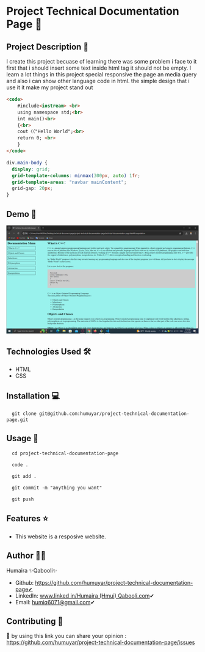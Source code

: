 # Project Technical Documentation Page 🚀

## Project Description 📝

I create this project becuase of learning there was some problem i face to it first that i should insert some text inside html tag it should not be empty.
I learn a lot things in this project special responsive the page an media query and also i can show other language code in html. the simple design that i use it it make my project stand out 

```html
<code>
    #include<iostream> <br>
    using namespace std;<br>
    int main()<br>
    {<br>
    cout〈〈"Hello World";<br>
    return 0; <br>
    } 
</code>
```

```css
div.main-body {
  display: grid;
  grid-template-columns: minmax(300px, auto) 1fr;
  grid-template-areas: "navbar mainContent";
  grid-gap: 20px;
}
```
## Demo 📸

![Demo](access/image1.png)

## Technologies Used 🛠️
- HTML
- CSS

## Installation 💻

```clone
  git clone git@github.com:humuyar/project-technical-documentation-page.git
```

## Usage 🎯

```clone
  cd project-technical-documentation-page
```
```clone
  code .
```
```clone
  git add .
```
```clone
  git commit -m "anything you want"
```
```clone
  git push
```

## Features ⭐
- This website is a resposive website. 

## Author 👩‍💼
Humaira ✨Qabooli✨
- Github: https://github.com/humuyar/project-technical-documentation-page✔
- LinkedIn: [www.linked in/Humaira (Hmui) Qabooli.com](https://www.linkedin.com/in/humaira-qabooli-0aa529309/)✔
- Email: humiq6071@gmail.com✔

## Contributing 🤝
🎇 by using this link you can share your opinion : https://github.com/humuyar/project-technical-documentation-page/issues

